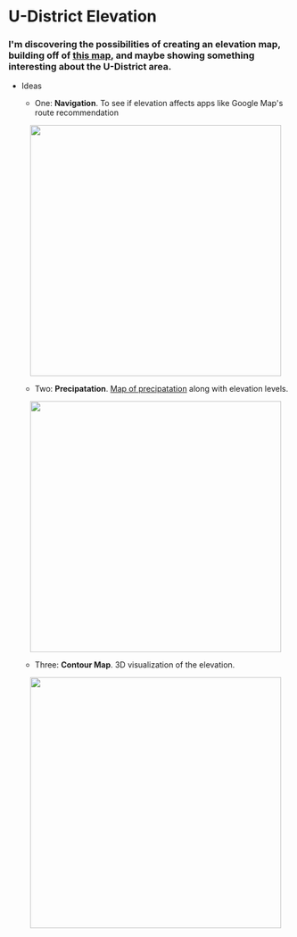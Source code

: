 # U-District Elevation
### I'm discovering the possibilities of creating an elevation map, building off of [this map](https://en-us.topographic-map.com/maps/na3/Seattle/), and maybe showing something interesting about the U-District area.

* Ideas
    * One: **Navigation**. To see if elevation affects apps like Google Map's route recommendation
    <p align="center">
        <img src="https://gisgeography.com/wp-content/uploads/2020/06/Seattle-Road-Map.jpg" width="450" height="450" margin-right=300px>
    </p>

    * Two: **Precipatation**. [Map of precipatation](https://www.theurbanist.org/2015/10/15/map-of-the-week-rainfall-across-seattle-neighborhoods/) along with elevation levels. 
    <p align="center">
        <img src="https://www.theurbanist.org/wp-content/uploads/2015/10/Screen-Shot-2015-10-14-at-19.55.34.png" width="450" height="450">
    </p>

    * Three: **Contour Map**. 3D visualization of the elevation. 
    <p align="center">
        <img src="https://cdn.vectorstock.com/i/1000x1000/54/76/3d-abstract-topographic-map-black-light-lines-back-vector-34815476.webp" width="450" height="450">
    </p>

